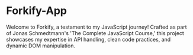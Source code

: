 # Forkify-App
Welcome to Forkify, a testament to my JavaScript journey! Crafted as part of Jonas Schmedtmann's 'The Complete JavaScript Course,' this project showcases my expertise in API handling, clean code practices, and dynamic DOM manipulation.
